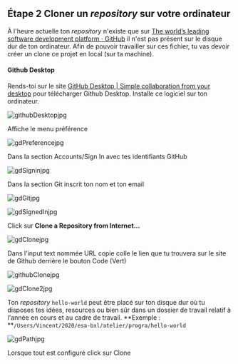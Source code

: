 ## Étape 2 Cloner un *repository* sur votre ordinateur

À l'heure actuelle ton *repository* n'existe que sur [The world’s leading software development platform · GitHub](https://github.com) il n'est pas présent sur le disque dur de ton ordinateur. Afin de pouvoir travailler sur ces fichier, tu vas devoir créer un clone ce projet en local (sur ta machine).

#### Github Desktop

Rends-toi sur le site [GitHub Desktop | Simple collaboration from your desktop](https://desktop.github.com) pour télécharger Github Desktop. Installe ce logiciel sur ton ordinateur.

![githubDesktopjpg](/Users/ogre/works/20-21/Tutoriels/Github/images/githubDesktop.jpg)

Affiche le menu préférence

![gdPreferencejpg](/Users/ogre/works/20-21/Tutoriels/Github/images/gdPreference.jpg)

Dans la section Accounts/Sign In avec tes identifiants GitHub

![gdSigninjpg](/Users/ogre/works/20-21/Tutoriels/Github/images/gdSignin.jpg)

Dans la section Git inscrit ton nom et ton email

![gdGitjpg](/Users/ogre/works/20-21/Tutoriels/Github/images/gdGit.jpg)

![gdSignedInjpg](/Users/ogre/works/20-21/Tutoriels/Github/images/gdSignedIn.jpg)

Click sur **Clone a Repository from Internet...**

![gdClonejpg](/Users/ogre/works/20-21/Tutoriels/Github/images/gdClone.jpg)

Dans l'input text nommée URL copie colle le lien que tu trouvera sur le site de Github derrière le bouton Code (Vert)

![githubClonejpg](/Users/ogre/works/20-21/Tutoriels/Github/images/githubClone.jpg)

![gdClone2jpg](/Users/ogre/works/20-21/Tutoriels/Github/images/gdClone2.jpg)

Ton *repository* `hello-world` peut être placé sur ton disque dur où tu disposes tes idées, resources ou bien sûr dans un dossier de travail relatif à l'année en cours et au cadre de travail. **Exemple : **`/Users/Vincent/2020/esa-bxl/atelier/progra/hello-world`

![gdPathjpg](/Users/ogre/works/20-21/Tutoriels/Github/images/gdPath.jpg)

Lorsque tout est configuré click sur Clone
